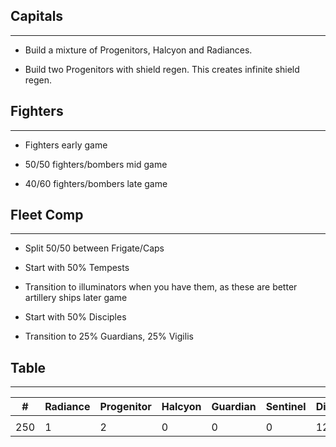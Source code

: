 ## Capitals
---
* Build a mixture of Progenitors, Halcyon and Radiances. 

* Build two Progenitors with shield regen.  This creates infinite shield regen.

## Fighters
---
* Fighters early game 

* 50/50 fighters/bombers mid game 

* 40/60 fighters/bombers late game

## Fleet Comp
---
* Split 50/50 between Frigate/Caps

* Start with 50% Tempests

* Transition to illuminators when you have them, as these are better artillery ships later game

* Start with 50% Disciples

* Transition to 25% Guardians, 25% Vigilis

## Table
---

| #   | Radiance | Progenitor | Halcyon | Guardian | Sentinel | Disciple | Tempest | Seek |
| --- | -------- | ---------- | ------- | -------- | -------- | -------- | ------- | ---- |
|     |          |            |         |          |          |          |         |      |
| 250 | 1        | 2          | 0       | 0        | 0        | 12       | 8       | 2    |
